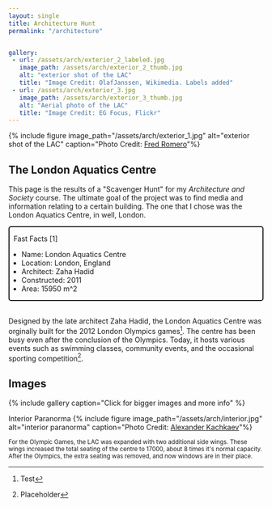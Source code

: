 ```yaml
---
layout: single
title: Architecture Hunt
permalink: "/architecture"


gallery:
 - url: /assets/arch/exterior_2_labeled.jpg
   image_path: /assets/arch/exterior_2_thumb.jpg
   alt: "exterior shot of the LAC"
   title: "Image Credit: OlafJanssen, Wikimedia. Labels added"
 - url: /assets/arch/exterior_3.jpg
   image_path: /assets/arch/exterior_3_thumb.jpg
   alt: "Aerial photo of the LAC"
   title: "Image Credit: EG Focus, Flickr"
---
```



{% include figure image_path="/assets/arch/exterior_1.jpg" alt="exterior shot of the LAC" caption="Photo Credit: [Fred Romero](https://flickr.com/photos/129231073@N06/31239073724)"%}

## The London Aquatics Centre

This page is the results of a "Scavenger Hunt" for my *Architecture and Society* course. The ultimate goal
of the project was to find media and information relating to a certain building. The one that I chose was the
London Aquatics Centre, in well, London.

<div style="border-style: solid; border-width: 2px; border-radius: 5px;">

<p>&nbsp;&nbsp;Fast Facts [1]</p>
<ul>
 <li>Name: London Aquatics Centre</li>
 <li>Location: London, England</li>
 <li>Architect: Zaha Hadid</li>
 <li>Constructed: 2011</li>
 <li>Area: 15950 m^2</li>
</ul>
</div>
<br/>

Designed by the late architect Zaha Hadid, the London Aquatics Centre was orginally built for the 2012
London Olympics games[^1]. The centre has been busy even after the conclusion of the Olympics. Today, it hosts
various events such as swimming classes, community events, and the occasional sporting competition[^2]. 


## Images

{% include gallery caption="Click for bigger images and more info" %}

Interior Paranorma
{% include figure image_path="/assets/arch/interior.jpg" alt="interior paranorma" caption="Photo Credit: [Alexander Kachkaev](https://www.flickr.com/photos/kachkaev/6266855473/)"%}

<div style="font-size:smaller">
For the Olympic Games, the LAC was expanded with two additional side wings. These wings increased the total seating of the centre to 17000, about 8 times it's normal capacity.
After the Olympics, the extra seating was removed, and now windows are in their place.
</div>

[^1]:Test
[^2]:Placeholder